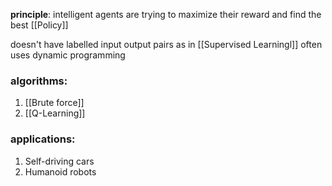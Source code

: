 **principle**: intelligent agents are trying to maximize their reward and find the best [[Policy]]

doesn't have labelled input output pairs as in [[Supervised Learningl]] 
often uses dynamic programming

### algorithms:
1. [[Brute force]]
2. [[Q-Learning]]

### applications:
1. Self-driving cars
2. Humanoid robots

